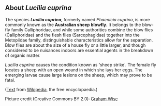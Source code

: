 About *Lucilia cuprina*
-----------------------

The species ***Lucilia cuprina***, formerly named *Phaenicia cuprina*,
is more commonly known as the **Australian sheep blowfly**. It belongs
to the blow-fly family Calliphoridae, and while some authorities combine
the blow flies (Calliphoridae) and the flesh flies (Sarcophagidae)
together into the Metopiidae family, distinguishable characteristics
allow for the separation. Blow flies are about the size of a house fly
or a little larger, and though considered to be nuisances indoors are
essential agents in the breakdown of organic matter.

*Lucilia cuprina* causes the condition known as \'sheep strike\'. The
female fly locates a sheep with an open wound in which she lays her
eggs. The emerging larvae cause large lesions on the sheep, which may
prove to be fatal.

([Text](https://en.wikipedia.org/wiki/Lucilia_cuprina) from
[Wikipedia](https://en.wikipedia.org/), the free encyclopaedia.)

Picture credit (Creative Commons BY 2.0): [Graham
Wise](https://commons.wikimedia.org/wiki/File:Lucilia_cuprina_(14501528086).jpg)
